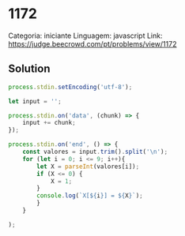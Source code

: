# 1172

Categoria: iniciante
Linguagem: javascript
Link: https://judge.beecrowd.com/pt/problems/view/1172

## Solution

```js
process.stdin.setEncoding('utf-8');

let input = '';

process.stdin.on('data', (chunk) => {
    input += chunk;
});

process.stdin.on('end', () => {
    const valores = input.trim().split('\n');
    for (let i = 0; i <= 9; i++){
        let X = parseInt(valores[i]);
        if (X <= 0) {
            X = 1;
        }
        console.log(`X[${i}] = ${X}`);
        }
    }

);


```